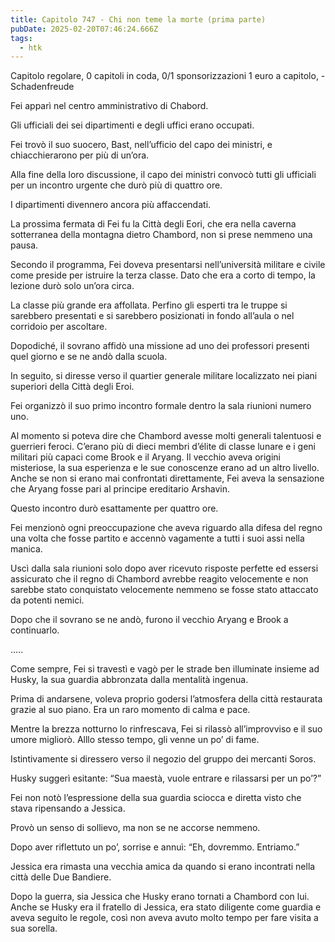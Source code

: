 ```yaml
---
title: Capitolo 747 - Chi non teme la morte (prima parte)
pubDate: 2025-02-20T07:46:24.666Z
tags:
  - htk
---
```



Capitolo regolare,
0 capitoli in coda,
0/1 sponsorizzazioni 1 euro a capitolo,
-Schadenfreude

Fei apparì nel centro amministrativo di Chabord.

Gli ufficiali dei sei dipartimenti e degli uffici erano occupati.

Fei trovò il suo suocero, Bast, nell’ufficio del capo dei ministri, e chiacchierarono per più di un’ora.

Alla fine della loro discussione, il capo dei ministri convocò tutti gli ufficiali per un incontro urgente che durò più di quattro ore.

I dipartimenti divennero ancora più affaccendati.

La prossima fermata di Fei fu la Città degli Eori, che era nella caverna sotterranea della montagna dietro Chambord, non si prese nemmeno una pausa.

Secondo il programma, Fei doveva presentarsi nell’università militare e civile come preside per istruire la terza classe. Dato che era a corto di tempo, la lezione durò solo un’ora circa.

La classe più grande era affollata. Perfino gli esperti tra le truppe si sarebbero presentati e si sarebbero posizionati in fondo all’aula o nel corridoio per ascoltare.

Dopodiché, il sovrano affidò una missione ad uno dei professori presenti quel giorno e se ne andò dalla scuola.

In seguito, si diresse verso il quartier generale militare localizzato nei piani superiori della Città degli Eroi.

Fei organizzò il suo primo incontro formale dentro la sala riunioni numero uno.

Al momento si poteva dire che Chambord avesse molti generali talentuosi e guerrieri feroci. C’erano più di dieci membri d’élite di classe lunare e i geni militari più capaci come Brook e il Aryang. Il vecchio aveva origini misteriose, la sua esperienza e le sue conoscenze erano ad un altro livello. Anche se non si erano mai confrontati direttamente, Fei aveva la sensazione che Aryang fosse pari al principe ereditario Arshavin.

Questo incontro durò esattamente per quattro ore.

Fei menzionò ogni preoccupazione che aveva riguardo alla difesa del regno una volta che fosse partito e accennò vagamente a tutti i suoi assi nella manica.

Uscì dalla sala riunioni solo dopo aver ricevuto risposte perfette ed essersi assicurato che il regno di Chambord avrebbe reagito velocemente e non sarebbe stato conquistato velocemente nemmeno se fosse stato attaccato da potenti nemici.

Dopo che il sovrano se ne andò, furono il vecchio Aryang e Brook a continuarlo.

…..

Come sempre, Fei si travestì e vagò per le strade ben illuminate insieme ad Husky, la sua guardia abbronzata dalla mentalità ingenua.

Prima di andarsene, voleva proprio godersi l’atmosfera della città restaurata grazie al suo piano. Era un raro momento di calma e pace.

Mentre la brezza notturno lo rinfrescava, Fei si rilassò all’improvviso e il suo umore migliorò. Alllo stesso tempo, gli venne un po’ di fame.

Istintivamente si diressero verso il negozio del gruppo dei mercanti Soros.

Husky suggerì esitante: “Sua maestà, vuole entrare e rilassarsi per un po’?”

Fei non notò l’espressione della sua guardia sciocca e diretta visto che stava ripensando a Jessica.

Provò un senso di sollievo, ma non se ne accorse nemmeno.

Dopo aver riflettuto un po’, sorrise e annuì: “Eh, dovremmo. Entriamo.”

Jessica era rimasta una vecchia amica da quando si erano incontrati nella città delle Due Bandiere.

Dopo la guerra, sia Jessica che Husky erano tornati a Chambord con lui. Anche se Husky era il fratello di Jessica, era stato diligente come guardia e aveva seguito le regole, così non aveva avuto molto tempo per fare visita a sua sorella.

